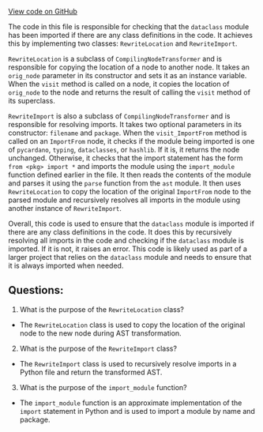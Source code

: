 [View code on GitHub](https://github.com/opshin/opshin/opshin/rewrite/rewrite_import.py)

The code in this file is responsible for checking that the `dataclass` module has been imported if there are any class definitions in the code. It achieves this by implementing two classes: `RewriteLocation` and `RewriteImport`.

`RewriteLocation` is a subclass of `CompilingNodeTransformer` and is responsible for copying the location of a node to another node. It takes an `orig_node` parameter in its constructor and sets it as an instance variable. When the `visit` method is called on a node, it copies the location of `orig_node` to the node and returns the result of calling the `visit` method of its superclass.

`RewriteImport` is also a subclass of `CompilingNodeTransformer` and is responsible for resolving imports. It takes two optional parameters in its constructor: `filename` and `package`. When the `visit_ImportFrom` method is called on an `ImportFrom` node, it checks if the module being imported is one of `pycardano`, `typing`, `dataclasses`, or `hashlib`. If it is, it returns the node unchanged. Otherwise, it checks that the import statement has the form `from <pkg> import *` and imports the module using the `import_module` function defined earlier in the file. It then reads the contents of the module and parses it using the `parse` function from the `ast` module. It then uses `RewriteLocation` to copy the location of the original `ImportFrom` node to the parsed module and recursively resolves all imports in the module using another instance of `RewriteImport`.

Overall, this code is used to ensure that the `dataclass` module is imported if there are any class definitions in the code. It does this by recursively resolving all imports in the code and checking if the `dataclass` module is imported. If it is not, it raises an error. This code is likely used as part of a larger project that relies on the `dataclass` module and needs to ensure that it is always imported when needed.
## Questions: 
 1. What is the purpose of the `RewriteLocation` class?
- The `RewriteLocation` class is used to copy the location of the original node to the new node during AST transformation.

2. What is the purpose of the `RewriteImport` class?
- The `RewriteImport` class is used to recursively resolve imports in a Python file and return the transformed AST.

3. What is the purpose of the `import_module` function?
- The `import_module` function is an approximate implementation of the `import` statement in Python and is used to import a module by name and package.